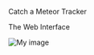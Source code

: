 Catch a Meteor Tracker

The Web Interface

![My image](spaceappchile.github.com/team16/tree/master/images/img1.png)

